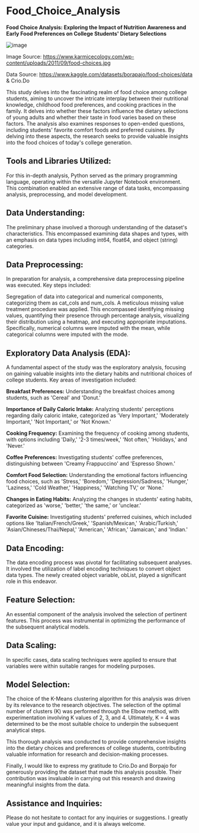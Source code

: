# Food_Choice_Analysis
**Food Choice Analysis: Exploring the Impact of Nutrition Awareness and Early Food Preferences on College Students' Dietary Selections**

![image](https://github.com/aashok30/Food_Choice_Analysis/assets/101622691/729f0c2e-d8e4-4883-bb12-104fef58bba1)

Image Source: https://www.karmicecology.com/wp-content/uploads/2011/09/food-choices.jpg

Data Source: https://www.kaggle.com/datasets/borapajo/food-choices/data & Crio.Do

This study delves into the fascinating realm of food choice among college students, aiming to uncover the intricate interplay between their nutritional knowledge, childhood food preferences, and cooking practices in the family. It delves into whether these factors influence the dietary selections of young adults and whether their taste in food varies based on these factors. The analysis also examines responses to open-ended questions, including students' favorite comfort foods and preferred cuisines. By delving into these aspects, the research seeks to provide valuable insights into the food choices of today's college generation.

## Tools and Libraries Utilized:

For this in-depth analysis, Python served as the primary programming language, operating within the versatile Jupyter Notebook environment. This combination enabled an extensive range of data tasks, encompassing analysis, preprocessing, and model development.

## Data Understanding:
The preliminary phase involved a thorough understanding of the dataset's characteristics. This encompassed examining data shapes and types, with an emphasis on data types including int64, float64, and object (string) categories.

## Data Preprocessing:
In preparation for analysis, a comprehensive data preprocessing pipeline was executed. Key steps included:

Segregation of data into categorical and numerical components, categorizing them as cat_cols and num_cols.
A meticulous missing value treatment procedure was applied. This encompassed identifying missing values, quantifying their presence through percentage analysis, visualizing their distribution using a heatmap, and executing appropriate imputations. Specifically, numerical columns were imputed with the mean, while categorical columns were imputed with the mode.

## Exploratory Data Analysis (EDA):
A fundamental aspect of the study was the exploratory analysis, focusing on gaining valuable insights into the dietary habits and nutritional choices of college students. Key areas of investigation included:

**Breakfast Preferences:** Understanding the breakfast choices among students, such as 'Cereal' and 'Donut.'

**Importance of Daily Caloric Intake:** Analyzing students' perceptions regarding daily caloric intake, categorized as 'Very Important,' 'Moderately Important,' 'Not Important,' or 'Not Known.'

**Cooking Frequency:** Examining the frequency of cooking among students, with options including 'Daily,' '2-3 times/week,' 'Not often,' 'Holidays,' and 'Never.'

**Coffee Preferences:** Investigating students' coffee preferences, distinguishing between 'Creamy Frappuccino' and 'Espresso Shown.'

**Comfort Food Selection:** Understanding the emotional factors influencing food choices, such as 'Stress,' 'Boredom,' 'Depression/Sadness,' 'Hunger,' 'Laziness,' 'Cold Weather,' 'Happiness,' 'Watching TV,' or 'None.'

**Changes in Eating Habits:** Analyzing the changes in students' eating habits, categorized as 'worse,' 'better,' 'the same,' or 'unclear.'

**Favorite Cuisine:** Investigating students' preferred cuisines, which included options like 'Italian/French/Greek,' 'Spanish/Mexican,' 'Arabic/Turkish,' 'Asian/Chineses/Thai/Nepal,' 'American,' 'African,' 'Jamaican,' and 'Indian.'

## Data Encoding:
The data encoding process was pivotal for facilitating subsequent analyses. It involved the utilization of label encoding techniques to convert object data types. The newly created object variable, obList, played a significant role in this endeavor.

## Feature Selection:
An essential component of the analysis involved the selection of pertinent features. This process was instrumental in optimizing the performance of the subsequent analytical models.

## Data Scaling:
In specific cases, data scaling techniques were applied to ensure that variables were within suitable ranges for modeling purposes.

## Model Selection:
The choice of the K-Means clustering algorithm for this analysis was driven by its relevance to the research objectives. The selection of the optimal number of clusters (K) was performed through the Elbow method, with experimentation involving K values of 2, 3, and 4. Ultimately, K = 4 was determined to be the most suitable choice to underpin the subsequent analytical steps.

This thorough analysis was conducted to provide comprehensive insights into the dietary choices and preferences of college students, contributing valuable information for research and decision-making processes.

Finally, I would like to express my gratitude to Crio.Do and Borpajo for generously providing the dataset that made this analysis possible. Their contribution was invaluable in carrying out this research and drawing meaningful insights from the data.

## Assistance and Inquiries:
Please do not hesitate to contact for any inquiries or suggestions. I greatly value your input and guidance, and it is always welcome.

